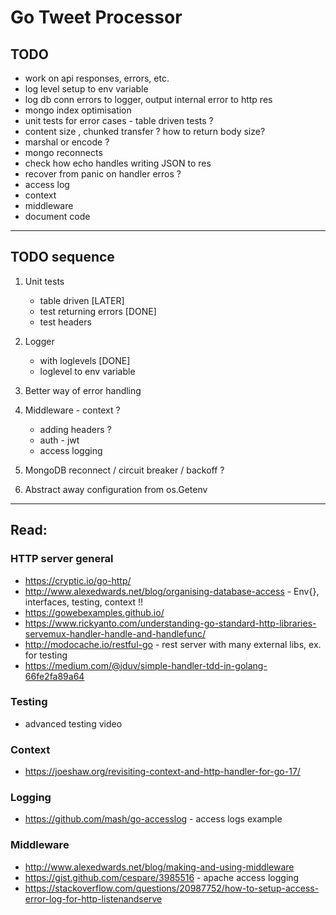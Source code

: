 # Go Tweet Processor

## TODO

* work on api responses, errors, etc.
* log level setup to env variable
* log db conn errors to logger, output internal error to http res
* mongo index optimisation
* unit tests for error cases - table driven tests ?
* content size , chunked transfer ? how to return body size?
* marshal or encode ?
* mongo reconnects
* check how echo handles writing JSON to res
* recover from panic on handler erros ?
* access log
* context
* middleware
* document code


---

## TODO sequence

1. Unit tests
    * table driven [LATER]
    * test returning errors [DONE]
    * test headers

2. Logger
    * with loglevels [DONE]
    * loglevel to env variable

3. Better way of error handling

4. Middleware - context ?
    * adding headers ?
    * auth - jwt
    * access logging

5. MongoDB reconnect / circuit breaker / backoff ?

6. Abstract away configuration from os.Getenv



---
## Read:

### HTTP server general

* https://cryptic.io/go-http/
* http://www.alexedwards.net/blog/organising-database-access - Env{}, interfaces, testing, context !!
* https://gowebexamples.github.io/
* https://www.rickyanto.com/understanding-go-standard-http-libraries-servemux-handler-handle-and-handlefunc/
* http://modocache.io/restful-go - rest server with many external libs, ex. for testing
* https://medium.com/@jduv/simple-handler-tdd-in-golang-66fe2fa89a64

### Testing

* advanced testing video

### Context

* https://joeshaw.org/revisiting-context-and-http-handler-for-go-17/

### Logging

* https://github.com/mash/go-accesslog - access logs example

### Middleware

* http://www.alexedwards.net/blog/making-and-using-middleware
* https://gist.github.com/cespare/3985516 - apache access logging
* https://stackoverflow.com/questions/20987752/how-to-setup-access-error-log-for-http-listenandserve